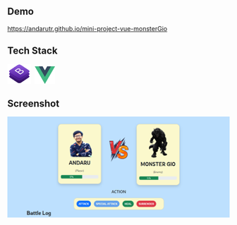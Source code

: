 ## Demo
<a href="https://andarutr.github.io/mini-project-vue-monsterGio">https://andarutr.github.io/mini-project-vue-monsterGio</a>

## Tech Stack
<img src="https://github.com/andarutr/programmer-iconify/raw/main/icons/framework/bootstrap.png" height="45" />&nbsp;
<img src="https://github.com/andarutr/programmer-iconify/raw/main/icons/framework/vuejs.png" height="40" />&nbsp;

## Screenshot
<img src="img/screenshot.png" />&nbsp;